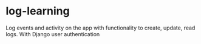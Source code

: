 # log-learning
Log events and activity on the app with functionality to create, update, read logs. With Django user authentication

